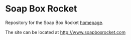 # Soap Box Rocket
Repository for the Soap Box Rocket [homepage](http://www.soapboxrocket.com).

The site can be located at http://www.soapboxrocket.com
